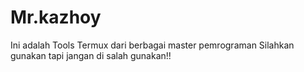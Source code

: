 # Mr.kazhoy
Ini adalah Tools Termux dari berbagai master pemrograman
Silahkan gunakan tapi jangan di salah gunakan!!
